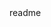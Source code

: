  <snippet>
  <content><![CDATA[
# ${1:GOcats3/OBOcats}
GOcats3/OBOcats is an Open Biomedical Ontology (OBO) parser and categorizer currently specialized for the Gene Ontology (GO) which can sort ontology terms into conceptual categories that a user provides. It is being redeveloped from GOcats version 2 available here: https://gitlab.cesb.uky.edu/eugene/ARK.goLocalization. Later, it will be extended into OBOcats, which will parse and categorize any ontology in the OBO Foundry.
Currently in development. 
## Installation
TODO: Describe the installation process
## Usage
TODO: Write usage instructions
## Contributing
1. Fork it!
2. Create your feature branch: `git checkout -b my-new-feature`
3. Commit your changes: `git commit -am 'Add some feature'`
4. Push to the branch: `git push origin my-new-feature`
5. Submit a pull request :D
## History
TODO: Write history
## Credits
TODO: Write credits
## License
TODO: Write license
]]></content>
  <tabTrigger>readme</tabTrigger>
</snippet>